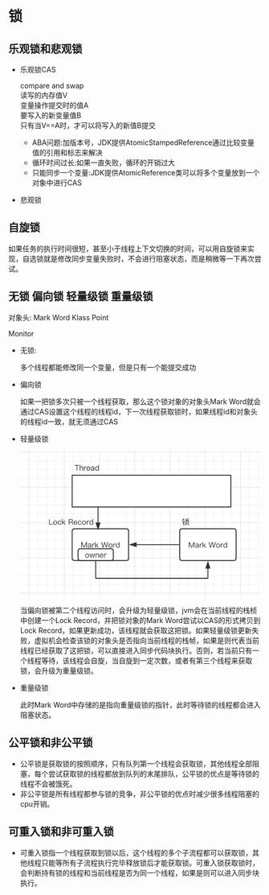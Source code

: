 # 锁

## 乐观锁和悲观锁

*   乐观锁CAS

    compare and swap\
    读写的内存值V\
    变量操作提交时的值A\
    要写入的新变量值B\
    只有当V==A时，才可以将写入的新值B提交

    * ABA问题:加版本号，JDK提供AtomicStampedReference通过比较变量值的引用和标志来解决
    * 循环时间过长:如果一直失败，循环的开销过大
    * 只能同步一个变量:JDK提供AtomicReference类可以将多个变量放到一个对象中进行CAS
* 悲观锁

## 自旋锁

如果任务的执行时间很短，甚至小于线程上下文切换的时间，可以用自旋锁来实现，自选锁就是修改同步变量失败时，不会进行阻塞状态，而是稍微等一下再次尝试。



## 无锁 偏向锁 轻量级锁 重量级锁

对象头: Mark Word  Klass Point

Monitor

*   无锁:

    多个线程都能修改同一个变量，但是只有一个能提交成功
*   偏向锁

    如果一把锁多次只被一个线程获取，那么这个锁对象的对象头Mark Word就会通过CAS设置这个线程的线程id，下一次线程获取锁时，如果线程id和对象头的线程id一致，就无须通过CAS
*   轻量级锁

    ![](<../../.gitbook/assets/image (1) (1) (1).png>)

    当偏向锁被第二个线程访问时，会升级为轻量级锁，jvm会在当前线程的栈桢中创建一个Lock Record，并把锁对象的Mark Word尝试以CAS的形式拷贝到Lock Record，如果更新成功，该线程就会获取这把锁。如果轻量级锁更新失败，虚拟机会检查该锁的对象头是否指向当前线程的栈帧，如果是则代表当前线程已经获取了这把锁，可以直接进入同步代码块执行。否则，若当前只有一个线程等待，该线程会自旋，当自旋到一定次数，或者有第三个线程来获取锁，会升级为重量级锁。
*   重量级锁

    此时Mark Word中存储的是指向重量级锁的指针，此时等待锁的线程都会进入阻塞状态。

## 公平锁和非公平锁

* 公平锁是获取锁的按照顺序，只有队列第一个线程会获取锁，其他线程全部阻塞，每个尝试获取锁的线程都放到队列的末尾排队，公平锁的优点是等待锁的线程不会被饿死。
* 非公平锁是所有线程都参与锁的竞争，非公平锁的优点时减少很多线程阻塞的cpu开销。

## 可重入锁和非可重入锁

* 可重入锁指一个线程获取到锁以后，这个线程的多个子流程都可以获取锁，其他线程只能等所有子流程执行完毕释放锁后才能获取锁。可重入锁获取锁时，会判断持有锁的线程和当前线程是否为同一个线程，如果是则可以进入同步块执行。



